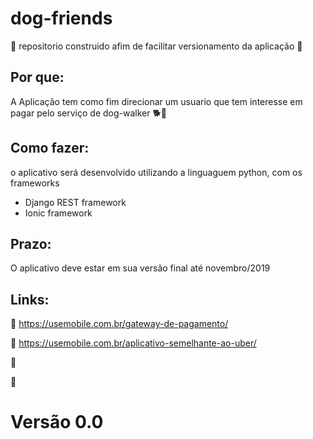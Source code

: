 # dog-friends
:dog: repositorio construido afim de facilitar versionamento da aplicação :dog:

## Por que:

A Aplicação tem como fim direcionar um usuario que tem interesse em pagar pelo serviço de dog-walker :dog2::walking:

## Como fazer:

o aplicativo será desenvolvido utilizando a linguaguem python, com os frameworks

* Django REST framework
* Ionic framework

## Prazo:
	
O aplicativo deve estar em sua versão final até novembro/2019

## Links:

:link: https://usemobile.com.br/gateway-de-pagamento/

:link: https://usemobile.com.br/aplicativo-semelhante-ao-uber/

:link:

:link:

# Versão 0.0
